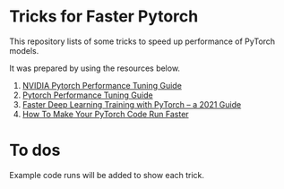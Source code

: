 # Tricks for Faster Pytorch

This repository lists of some tricks to speed up performance of PyTorch models.

It was prepared by using the resources below.
1. [NVIDIA Pytorch Performance Tuning Guide](https://nvlabs.github.io/eccv2020-mixed-precision-tutorial/files/szymon_migacz-pytorch-performance-tuning-guide.pdf)
2. [Pytorch Performance Tuning Guide](https://pytorch.org/tutorials/recipes/recipes/tuning_guide.html )
3. [Faster Deep Learning Training with PyTorch – a 2021 Guide](https://efficientdl.com/faster-deep-learning-in-pytorch-a-guide/)
4. [How To Make Your PyTorch Code Run Faster](https://betterprogramming.pub/how-to-make-your-pytorch-code-run-faster-93079f3c1f7b)

# To dos
Example code runs will be added to show each trick.

